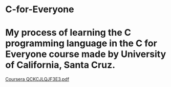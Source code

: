 # C-for-Everyone
# My process of learning the C programming language in the C for Everyone course made by University of California, Santa Cruz.

[Coursera QCKCJLQJF3E3.pdf](https://github.com/lacerdaisab/C-for-Everyone/files/7576650/Coursera.QCKCJLQJF3E3.pdf)
